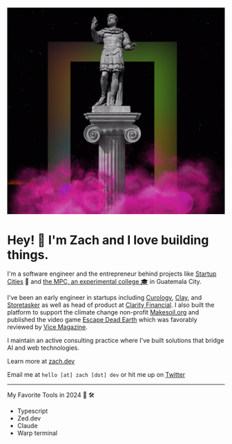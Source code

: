 ![screenshot of zach.dev](https://github.com/zcaceres/zcaceres/blob/master/screenshot.png)

# Hey! 👋 I'm Zach and I love building things.

I'm a software engineer and the entrepreneur behind projects like [Startup Cities](https://www.startupcities.com/) 🌆 and [the MPC, an experimental college 🎓](https://mpc.ufm.edu/) in Guatemala City.

I've been an early engineer in startups including [Curology](https://www.curology.com), [Clay](https://www.clay.run), and [Storetasker](https://www.asklorem.com) as well as head of product at [Clarity Financial](https://www.clarityschools.com). I also built the platform to support the climate change non-profit [Makesoil.org](https://www.makesoil.org) and published the video game [Escape Dead Earth](https://www.escapedeadearth.com) which was favorably reviewed by [Vice Magazine](https://www.vice.com/en/article/88488z/escape-dead-earth-deathball-microstrategy-rts).

I maintain an active consulting practice where I've built solutions that bridge AI and web technologies.

Learn more at [zach.dev](https://www.zach.dev)

Email me at `hello [at] zach [dot] dev` or hit me up on
[Twitter](https://www.twitter.com/zachcaceres)

_____

My Favorite Tools in 2024 🧰 🛠️
- Typescript
- Zed.dev
- Claude
- Warp terminal
